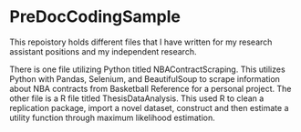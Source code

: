 # PreDocCodingSample
This repoistory holds different files that I have written for my research assistant positions and my independent research. 

There is one file utilizing Python titled NBAContractScraping. This utilizes Python with Pandas, Selenium, and BeautifulSoup to scrape information about NBA contracts from Basketball Reference for a personal project. 
The other file is a R file titled ThesisDataAnalysis. This used R to clean a replication package, import a novel dataset, construct and then estimate a utility function through maximum likelihood estimation.
